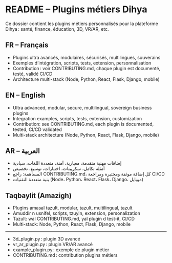 # README – Plugins métiers Dihya

Ce dossier contient les plugins métiers personnalisés pour la plateforme Dihya : santé, finance, éducation, 3D, VR/AR, etc.

## FR – Français
- Plugins ultra avancés, modulaires, sécurisés, multilingues, souverains
- Exemples d’intégration, scripts, tests, extension, personnalisation
- Contribution : voir CONTRIBUTING.md, chaque plugin est documenté, testé, validé CI/CD
- Architecture multi-stack (Node, Python, React, Flask, Django, mobile)

## EN – English
- Ultra advanced, modular, secure, multilingual, sovereign business plugins
- Integration examples, scripts, tests, extension, customization
- Contribution: see CONTRIBUTING.md, each plugin is documented, tested, CI/CD validated
- Multi-stack architecture (Node, Python, React, Flask, Django, mobile)

## AR – العربية
- إضافات مهنية متقدمة، معيارية، آمنة، متعددة اللغات، سيادية
- أمثلة تكامل، سكريبتات، اختبارات، توسيع، تخصيص
- المساهمة: راجع CONTRIBUTING.md، كل إضافة موثقة ومختبرة ومراجعة CI/CD
- بنية متعددة التقنيات (Node، Python، React، Flask، Django، موبايل)

## Taqbaylit (Amazigh)
- Plugins amasal tazult, modular, tazult, multilingual, tazult
- Amuddir n usnifel, scripts, tzuyin, extension, personalization
- Tazult: wal CONTRIBUTING.md, yal plugin d test-it, CI/CD
- Multi-stack: Node, Python, React, Flask, Django, mobile

---

- 3d_plugin.py : plugin 3D avancé
- vr_ar_plugin.py : plugin VR/AR avancé
- example_plugin.py : exemple de plugin métier
- CONTRIBUTING.md : contribution plugins métiers
